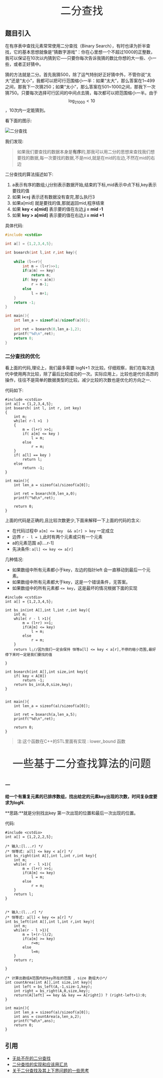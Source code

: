 <p style="text-align: center;font-size:35px">二分查找</p>

## 题目引入

在有序表中查找元素常常使用二分查找（Binary Search），有时也译为折半查找，它的基本思想就像是“猜数字游戏”：你在心里想一个不超过1000的正整数，我可以保证在10次以内猜到它—–只要你每次告诉我猜的数比你想的大一些、小一些，或者正好猜中。

猜的方法就是二分。首先我猜500，除了运气特别好正好猜中外，不管你说“太大”还是“太小”，我都可以把可行范围缩小一半：如果“太大”，那么答案在1~499之间，那我下一次猜250；如果“太小”，那么答案在501~1000之间，那我下一次猜750。只要每次选择可行区间的中间点去猜，每次都可以把范围缩小一半。由于$$\log_21000 < 10$$，10次内一定能猜到。

看下面的图示:


![二分查找](./二分查找1.png)


我们发现:


 > 如果我们要查找的数据本身是**有序**的,那我可以用二分的思想来查找我们想要找的数据,每一次要找的数据,不是mid,就是在mid的左边,不然在mid的右边

二分查找的算法描述如下:

 1. a表示有序的数组;i,j分别表示数据开始,结束的下标,mid表示中点下标,key表示要找的值
 2. 如果 **i<=j** 表示还有数据没有查完,那么执行3
 3. 如果a[mid] 就是要找的值,那就返回mid,程序结束
 4. 如果 **key < a[mid]** 表示要的值在左边,**j = mid -1**
 5. 如果 **key > a[mid]** 表示要的值在右边,**i = mid +1**


具体代码:

```c
#include <cstdio>

int a[] = {1,2,3,4,5};

int bsearch(int l,int r,int key){
    
    while (l<=r){
        int m = (l+r)>>1;
        if(a[m] == key)
            return m;
        if( key < a[m])
            r = m-1;
        else
            l = m+1;
    }
    return -1;
}

int main(){
    int len_a = sizeof(a)/sizeof(a[0]);

    int ret = bsearch(0,len_a-1,2);
    printf("%d\n",ret);
    return 0;
}
```


### 二分查找的优化

看上面的代码,理论上，我们最多需要 logN+1 次比较。仔细观察，我们在每次迭代中使用两次比较，除了最后比较成功的一次。实际应用上，比较也是代价高昂的操作，往往不是简单的数据类型的比较。减少比较的次数也是优化的方向之一.

代码如下:
 
```
#include <cstdio>
int a[] = {1,2,3,4,5};
int bsearch( int l, int r, int key)
{
    int m;
    while( r-l >1  )
    {
        m = (l+r) >>1;
        if( a[m] <= key )
            l = m;
        else
            r = m;
    }
    if( a[l] == key )
        return l;
    else
        return -1;
}

int main(){
    int len_a = sizeof(a)/sizeof(a[0]);

    int ret = bsearch(0,len_a,0);
    printf("%d\n",ret);

    return 0;
}
```

上面的代码是正确的,且比较次数更少,下面来解释一下上面的代码的含义:

 - 在代码过程中 `a[m] <= key  && a[r] > key`  一定成立
 - 边界  `r - l = 1`,此时有两个元素或只有一个元素
 - a的元素范围 a[l....r-1]
 - 先决条件:  `a[l] <= key <= a[r]`

几种情况:

 - 如果数组中所有元素都小于key，左边的指针left 会一直移动到最后一个元素。
 - 如果数组中所有元素都大于key，这是一个错误条件，无答案。
 - 如果数组中的所有元素都 `<= key`，这是最坏的情况根据下面的实现

```
#include <cstdio>
int a[] = {1,2,3,4,5};

int bs_in(int A[],int l,int r,int key){
    int m;
    while( r - l >1){
        m = (l+r) >>1;
        if(A[m] <= key)
            l = m;
        else
            r = m;
    }
    return l;//因为我们一定会保持 恒等a[l] <= key < a[r],不停的缩小范围,最好停下来时一定是我们要找的值
	
}

int bsearch(int A[],int size,int key){
    if( key < A[0])
        return -1;
    return bs_in(A,0,size,key);
}


int main(){
    int len_a = sizeof(a)/sizeof(a[0]);

    int ret = bsearch(a,len_a,5);
    printf("%d\n",ret);

    return 0;
}
```

 > 注:这个函数在C++的STL里面有实现 :  lower_bound 函数

<p style="text-align: center;font-size:35px">一些基于二分查找算法的问题</p>


### 一

**给一个有重复元素的已排序数组，找出给定的元素key出现的次数，时间复杂度要求为logN.**

**思路:**就是分别找出key 第一次出现的位置和最后一次出现的位置。

代码:
```
#include <cstdio>
int a[] = {1,2,2,2,5};

/* 输入:[l...r) */
/* 恒等式: a[l] <= key < a[r] */
int bs_right(int A[],int l,int r,int key){
    int m;
    while( r - l >1){
        m = (l+r) >>1;
        if(A[m] <= key)
            l = m;
        else
            r = m;
    }
    return l;
}


/* 输入:(l...r] */
/* 恒等式: a[l] < key <= a[r] */
int bs_left(int A[],int l,int r,int key){
    int m;
    while(r - l >1){
        m = l+(r-l)/2;
        if(a[m] >= key)
            r=m;
        else
            l=m;
    }
    return r;

}

/* 计算出数组A范围内的key所在的范围 , size 数组大小*/
int countArea(int A[],int size,int key){
    int left = bs_left(A,-1,size-1,key);
    int right = bs_right(A,0,size,key);
    return(A[left] == key && key == A[right]) ? (right-left+1):0;
}

int main(){
    int len_a = sizeof(a)/sizeof(a[0]);
    int ans = countArea(a,len_a,2);
    printf("%d\n",ans);
    return 0;
}
```


## 引用

 - [无处不在的二分查找](http://www.acmerblog.com/ubiquitous-binary-search-5345.html)
 - [二分查找的实现和应该用汇总](http://www.cnblogs.com/ider/archive/2012/04/01/binary_search.html)
 - [关于二分查找及其上下界问题的一些思考](http://www.codeceo.com/article/binary-search.html)
